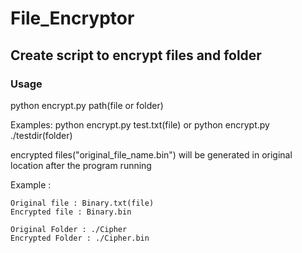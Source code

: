 # File_Encryptor

## Create script to encrypt files and folder

### Usage

python encrypt.py path(file or folder)

Examples:
    python encrypt.py test.txt(file)
    or
    python encrypt.py ./testdir(folder)

encrypted files("original_file_name.bin") will be generated in original location after the program running

Example :
    
    Original file : Binary.txt(file)
    Encrypted file : Binary.bin
    
    Original Folder : ./Cipher
    Encrypted Folder : ./Cipher.bin
